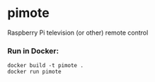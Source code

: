 # pimote
Raspberry Pi television (or other) remote control

### Run in Docker:

    docker build -t pimote .
    docker run pimote